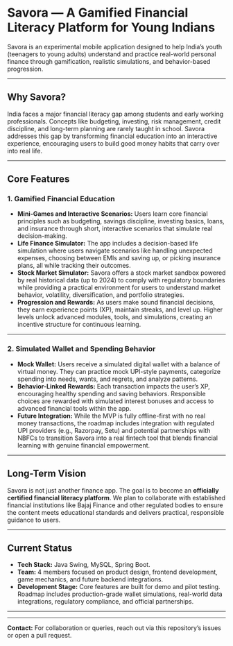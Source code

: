 # Savora — A Gamified Financial Literacy Platform for Young Indians

Savora is an experimental mobile application designed to help India’s youth (teenagers to young adults) understand and practice real-world personal finance through gamification, realistic simulations, and behavior-based progression.

---

## Why Savora?

India faces a major financial literacy gap among students and early working professionals. Concepts like budgeting, investing, risk management, credit discipline, and long-term planning are rarely taught in school. Savora addresses this gap by transforming financial education into an interactive experience, encouraging users to build good money habits that carry over into real life.

---

## Core Features

### 1. Gamified Financial Education

- **Mini-Games and Interactive Scenarios:** Users learn core financial principles such as budgeting, savings discipline, investing basics, loans, and insurance through short, interactive scenarios that simulate real decision-making.
- **Life Finance Simulator:** The app includes a decision-based life simulation where users navigate scenarios like handling unexpected expenses, choosing between EMIs and saving up, or picking insurance plans, all while tracking their outcomes.
- **Stock Market Simulator:** Savora offers a stock market sandbox powered by real historical data (up to 2024) to comply with regulatory boundaries while providing a practical environment for users to understand market behavior, volatility, diversification, and portfolio strategies.
- **Progression and Rewards:** As users make sound financial decisions, they earn experience points (XP), maintain streaks, and level up. Higher levels unlock advanced modules, tools, and simulations, creating an incentive structure for continuous learning.

---

### 2. Simulated Wallet and Spending Behavior

- **Mock Wallet:** Users receive a simulated digital wallet with a balance of virtual money. They can practice mock UPI-style payments, categorize spending into needs, wants, and regrets, and analyze patterns.
- **Behavior-Linked Rewards:** Each transaction impacts the user’s XP, encouraging healthy spending and saving behaviors. Responsible choices are rewarded with simulated interest bonuses and access to advanced financial tools within the app.
- **Future Integration:** While the MVP is fully offline-first with no real money transactions, the roadmap includes integration with regulated UPI providers (e.g., Razorpay, Setu) and potential partnerships with NBFCs to transition Savora into a real fintech tool that blends financial learning with genuine financial empowerment.

---

## Long-Term Vision

Savora is not just another finance app. The goal is to become an **officially certified financial literacy platform**. We plan to collaborate with established financial institutions like Bajaj Finance and other regulated bodies to ensure the content meets educational standards and delivers practical, responsible guidance to users.

---

## Current Status

- **Tech Stack:** Java Swing, MySQL, Spring Boot.
- **Team:** 4 members focused on product design, frontend development, game mechanics, and future backend integrations.
- **Development Stage:** Core features are built for demo and pilot testing. Roadmap includes production-grade wallet simulations, real-world data integrations, regulatory compliance, and official partnerships.

---



---

**Contact:** For collaboration or queries, reach out via this repository’s issues or open a pull request.
